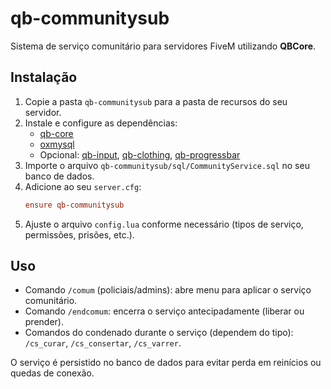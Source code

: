 # qb-communitysub

Sistema de serviço comunitário para servidores FiveM utilizando **QBCore**.

## Instalação
1. Copie a pasta `qb-communitysub` para a pasta de recursos do seu servidor.
2. Instale e configure as dependências:
   - [qb-core](https://github.com/qbcore-framework/qb-core)
   - [oxmysql](https://github.com/overextended/oxmysql)
   - Opcional: [qb-input](https://github.com/qbcore-framework/qb-input), [qb-clothing](https://github.com/qbcore-framework/qb-clothing), [qb-progressbar](https://github.com/qbcore-framework/qb-progressbar)
3. Importe o arquivo `qb-communitysub/sql/CommunityService.sql` no seu banco de dados.
4. Adicione ao seu `server.cfg`:
   ```cfg
   ensure qb-communitysub
   ```
5. Ajuste o arquivo `config.lua` conforme necessário (tipos de serviço, permissões, prisões, etc.).

## Uso
- Comando `/comum` (policiais/admins): abre menu para aplicar o serviço comunitário.
- Comando `/endcomum`: encerra o serviço antecipadamente (liberar ou prender).
- Comandos do condenado durante o serviço (dependem do tipo): `/cs_curar`, `/cs_consertar`, `/cs_varrer`.

O serviço é persistido no banco de dados para evitar perda em reinícios ou quedas de conexão.

